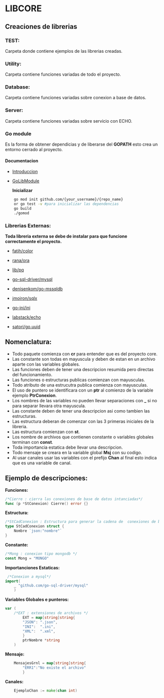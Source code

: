 # LIBCORE

## **Creaciones de librerias**

### **TEST:**

Carpeta donde contiene ejemplos de las librerias creadas.

### **Utility:**

Carpeta contiene funciones variadas de todo el proyecto.

### **Database:**

Carpeta contiene funciones variadas sobre conexion a base de datos.

### **Server:**

Carpeta contiene funciones variadas sobre servicio con ECHO.

### **Go module**

Es la forma de obtener dependicias y de liberarse
del **GOPATH** esto crea un entorno cerrado al proyecto.

#### **Documentacion**

* [Introduccion]([https://medium.com/mindorks/create-projects-independent-of-gopath-using-go-modules-802260cdfb51])

* [GoLibModule]([https://blog.golang.org/using-go-modules])

  **Inicializar**

```bash
    go mod init github.com/{your_username}/{repo_name}
    or go test -v #para inicializar las dependencias
    go build
    ./gomod
```

### **Librerias Externas:**

**Toda libreria externa se debe de instalar para que
funcione correctamente el proyecto.**

* [fatih/color]([https://github.com/fatih/color])

* [rana/ora]([https://gopkg.in/rana/ora.v4])

* [lib/pq]([https://github.com/lib/pq])

* [go-sql-driver/mysql]([https://github.com/go-sql-driver/mysql])

* [denisenkom/go-mssqldb]([https://github.com/denisenkom/go-mssqldb])

* [jmoiron/sqlx]([github.com/jmoiron/sqlx])

* [go-ini/ini]([https://github.com/go-ini/ini])

* [labstack/echo]([https://github.com/labstack/echo])

* [satori/go.uuid]([https://github.com/satori/go.uuid])

## **Nomenclatura:**

* Todo paquete comienza con **cr** para entender que es del proyecto core.
* Las constante son todas en mayuscula y deben de estan en un archivo aparte con las variables globales.
* Las funciones deben de tener una descripcion resumida pero directas del funcionamiento.
* Las funciones o estructuras publicas comienzan con mayusculas.
* Todo atributo de una estrucutra publica comienza con mayusculas.
* El uso de puntero se identificara con un **ptr** al comienzo de la variable ejemplo **PtrConexion**.
* Los nombres de las variables no pueden llevar separaciones con  **_** si no para separar llevara otra mayuscula.
* Las constante deben de tener una descripcion asi como tambien las estructuras.
* Las estructura deberan de comenzar con las 3 primeras iniciales de la libreria.
* Las estructura comienzan con **st**.
* Los nombre de archivos que contienen constante o variables globales terminan con **const**.
* Toda importancia estatica debe llevar una descripcion.
* Todo mensaje se creara en la variable global **Msj** con su codigo.
* Al usar canales usar las variables con el prefijo **Chan** al final esto indica que es una variable de canal.

## **Ejemplo de descripciones:**

**Funciones:**

~~~~go
/*Cierre : cierra las conexiones de base de datos intanciadas*/
func (p *StConexion) Cierre() error {}
~~~~

**Estructura:**

~~~~go
/*StCadConexion : Estructura para generar la cadena de  conexiones de base de datos */
type StCadConexion struct {
    Nombre `json:"nombre"`
}
~~~~

**Constante:**

```go
/*Mong : conexion tipo mongodb */
const Mong = "MONGO"
```

**Importanciones Estaticas:**

```go
 /*Conexion a mysql*/
import(
    _ "github.com/go-sql-driver/mysql"
    )
```

**Variables Globales e punteros:**

```go
var (
    /*EXT : extensiones de archivos */
        EXT = map[string]string{
        "JSON": ".json",
        "INI":  ".ini",
        "XML":  ".xml",
        }
        ptrNombre *string
    )
```

**Mensaje:**

```go
    MensajesGrnl = map[string]string{
        "ERR1":"No existe el archivo"
        }
```

**Canales:**

```go
    EjemploChan := make(chan int)
```
